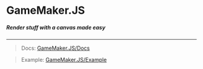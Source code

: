 # GameMaker.JS
##### Render stuff with a canvas made easy

---


>Docs: [GameMaker.JS/Docs](https://drmeepso.github.io/GameMaker.JS/Docs)

>Example: [GameMaker.JS/Example](https://drmeepso.github.io/GameMaker.JS/Example)
